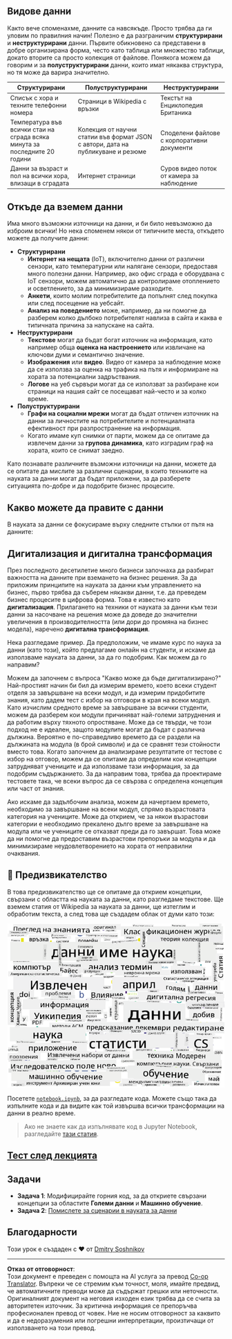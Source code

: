 <!--
CO_OP_TRANSLATOR_METADATA:
{
  "original_hash": "a76ab694b1534fa57981311975660bfe",
  "translation_date": "2025-09-06T12:32:52+00:00",
  "source_file": "1-Introduction/01-defining-data-science/README.md",
  "language_code": "bg"
}
-->
## Видове данни

Както вече споменахме, данните са навсякъде. Просто трябва да ги уловим по правилния начин! Полезно е да разграничим **структурирани** и **неструктурирани** данни. Първите обикновено са представени в добре организирана форма, често като таблица или множество таблици, докато вторите са просто колекция от файлове. Понякога можем да говорим и за **полуструктурирани** данни, които имат някаква структура, но тя може да варира значително.

| Структурирани                                                               | Полуструктурирани                                                                             | Неструктурирани                          |
| ---------------------------------------------------------------------------- | -------------------------------------------------------------------------------------------- | --------------------------------------- |
| Списък с хора и техните телефонни номера                                     | Страници в Wikipedia с връзки                                                                | Текстът на Енциклопедия Британика       |
| Температура във всички стаи на сграда всяка минута за последните 20 години   | Колекция от научни статии във формат JSON с автори, дата на публикуване и резюме             | Споделени файлове с корпоративни документи |
| Данни за възраст и пол на всички хора, влизащи в сградата                    | Интернет страници                                                                            | Суров видео поток от камера за наблюдение |

## Откъде да вземем данни

Има много възможни източници на данни, и би било невъзможно да изброим всички! Но нека споменем някои от типичните места, откъдето можете да получите данни:

* **Структурирани**
  - **Интернет на нещата** (IoT), включително данни от различни сензори, като температурни или налягане сензори, предоставя много полезни данни. Например, ако офис сграда е оборудвана с IoT сензори, можем автоматично да контролираме отоплението и осветлението, за да минимизираме разходите.
  - **Анкети**, които молим потребителите да попълнят след покупка или след посещение на уебсайт.
  - **Анализ на поведението** може, например, да ни помогне да разберем колко дълбоко потребителят навлиза в сайта и каква е типичната причина за напускане на сайта.
* **Неструктурирани**
  - **Текстове** могат да бъдат богат източник на информация, като например обща **оценка на настроението** или извличане на ключови думи и семантично значение.
  - **Изображения** или **видео**. Видео от камера за наблюдение може да се използва за оценка на трафика на пътя и информиране на хората за потенциални задръствания.
  - **Логове** на уеб сървъри могат да се използват за разбиране кои страници на нашия сайт се посещават най-често и за колко време.
* **Полуструктурирани**
  - **Графи на социални мрежи** могат да бъдат отличен източник на данни за личностите на потребителите и потенциалната ефективност при разпространение на информация.
  - Когато имаме куп снимки от парти, можем да се опитаме да извлечем данни за **групова динамика**, като изградим граф на хората, които се снимат заедно.

Като познавате различните възможни източници на данни, можете да се опитате да мислите за различни сценарии, в които техниките на науката за данни могат да бъдат приложени, за да разберете ситуацията по-добре и да подобрите бизнес процесите.

## Какво можете да правите с данни

В науката за данни се фокусираме върху следните стъпки от пътя на данните:

## Дигитализация и дигитална трансформация

През последното десетилетие много бизнеси започнаха да разбират важността на данните при вземането на бизнес решения. За да приложим принципите на науката за данни към управлението на бизнес, първо трябва да съберем някакви данни, т.е. да преведем бизнес процесите в цифрова форма. Това е известно като **дигитализация**. Прилагането на техники от науката за данни към тези данни за насочване на решения може да доведе до значителни увеличения в производителността (или дори до промяна на бизнес модела), наречено **дигитална трансформация**.

Нека разгледаме пример. Да предположим, че имаме курс по наука за данни (като този), който предлагаме онлайн на студенти, и искаме да използваме науката за данни, за да го подобрим. Как можем да го направим?

Можем да започнем с въпроса "Какво може да бъде дигитализирано?" Най-простият начин би бил да измерим времето, което всеки студент отделя за завършване на всеки модул, и да измерим придобитите знания, като дадем тест с избор на отговори в края на всеки модул. Като изчислим средното време за завършване за всички студенти, можем да разберем кои модули причиняват най-големи затруднения и да работим върху тяхното опростяване.
Може да се твърди, че този подход не е идеален, защото модулите могат да бъдат с различна дължина. Вероятно е по-справедливо времето да се раздели на дължината на модула (в брой символи) и да се сравнят тези стойности вместо това.
Когато започнем да анализираме резултатите от тестове с избор на отговор, можем да се опитаме да определим кои концепции затрудняват учениците и да използваме тази информация, за да подобрим съдържанието. За да направим това, трябва да проектираме тестовете така, че всеки въпрос да се свързва с определена концепция или част от знания.

Ако искаме да задълбочим анализа, можем да начертаем времето, необходимо за завършване на всеки модул, спрямо възрастовата категория на учениците. Може да открием, че за някои възрастови категории е необходимо прекалено дълго време за завършване на модула или че учениците се отказват преди да го завършат. Това може да ни помогне да предоставим възрастови препоръки за модула и да минимизираме неудовлетворението на хората от неправилни очаквания.

## 🚀 Предизвикателство

В това предизвикателство ще се опитаме да открием концепции, свързани с областта на науката за данни, като разгледаме текстове. Ще вземем статия от Wikipedia за науката за данни, ще изтеглим и обработим текста, а след това ще създадем облак от думи като този:

![Облак от думи за науката за данни](../../../../translated_images/ds_wordcloud.664a7c07dca57de017c22bf0498cb40f898d48aa85b3c36a80620fea12fadd42.bg.png)

Посетете [`notebook.ipynb`](../../../../1-Introduction/01-defining-data-science/notebook.ipynb ':ignore'), за да разгледате кода. Можете също така да изпълните кода и да видите как той извършва всички трансформации на данни в реално време.

> Ако не знаете как да изпълнявате код в Jupyter Notebook, разгледайте [тази статия](https://soshnikov.com/education/how-to-execute-notebooks-from-github/).

## [Тест след лекцията](https://ff-quizzes.netlify.app/en/ds/quiz/1)

## Задачи

* **Задача 1**: Модифицирайте горния код, за да откриете свързани концепции за областите **Големи данни** и **Машинно обучение**.
* **Задача 2**: [Помислете за сценарии в науката за данни](assignment.md)

## Благодарности

Този урок е създаден с ♥️ от [Dmitry Soshnikov](http://soshnikov.com)

---

**Отказ от отговорност**:  
Този документ е преведен с помощта на AI услуга за превод [Co-op Translator](https://github.com/Azure/co-op-translator). Въпреки че се стремим към точност, моля, имайте предвид, че автоматичните преводи може да съдържат грешки или неточности. Оригиналният документ на неговия изходен език трябва да се счита за авторитетен източник. За критична информация се препоръчва професионален превод от човек. Ние не носим отговорност за каквито и да е недоразумения или погрешни интерпретации, произтичащи от използването на този превод.